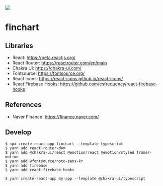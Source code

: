 ![](https://fin-chart.vercel.app/android-chrome-192x192.png)
# finchart

## Libraries

- React: https://beta.reactjs.org/
- React Router: https://reactrouter.com/en/main
- Chakra UI: https://chakra-ui.com/
- Fontsource: https://fontsource.org/
- React Icons: https://react-icons.github.io/react-icons/
- React Firebase Hooks: https://github.com/csfrequency/react-firebase-hooks

## References

- Naver Finance: https://finance.naver.com/


## Develop

```shell
$ npx create-react-app finchart --template typescript
$ yarn add react-router-dom
$ yarn add @chakra-ui/react @emotion/react @emotion/styled framer-motion
$ yarn add @fontsource/noto-sans-kr
$ yarn add firebase
$ yarn add react-firebase-hooks

$ yarn create-react-app my-app --template @chakra-ui/typescript
```